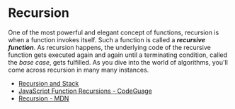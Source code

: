 # Recursion

One of the most powerful and elegant concept of functions, recursion is when a function invokes itself. Such a function is called a **_recursive function_**. As recursion happens, the underlying code of the recursive function gets executed again and again until a terminating condition, called the _base case_, gets fulfilled. As you dive into the world of algorithms, you'll come across recursion in many many instances.

- [Recursion and Stack](https://javascript.info/recursion)
- [JavaScript Function Recursions - CodeGuage](https://www.codeguage.com/courses/js/functions-recursions)
- [Recursion - MDN](https://developer.mozilla.org/en-US/docs/Glossary/Recursion)
